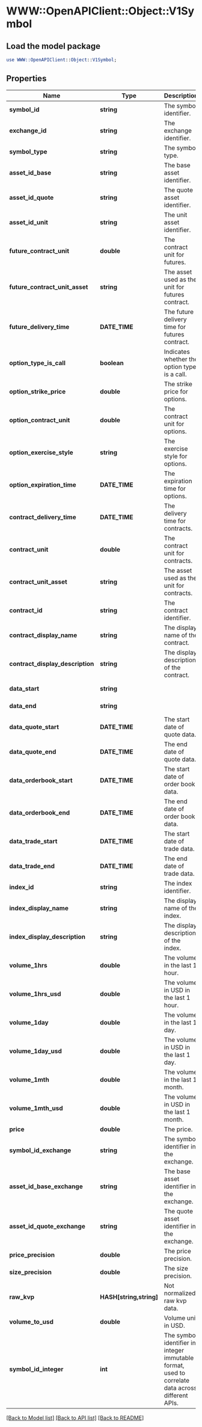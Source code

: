 # WWW::OpenAPIClient::Object::V1Symbol

## Load the model package
```perl
use WWW::OpenAPIClient::Object::V1Symbol;
```

## Properties
Name | Type | Description | Notes
------------ | ------------- | ------------- | -------------
**symbol_id** | **string** | The symbol identifier. | [optional] 
**exchange_id** | **string** | The exchange identifier. | [optional] 
**symbol_type** | **string** | The symbol type. | [optional] 
**asset_id_base** | **string** | The base asset identifier. | [optional] 
**asset_id_quote** | **string** | The quote asset identifier. | [optional] 
**asset_id_unit** | **string** | The unit asset identifier. | [optional] 
**future_contract_unit** | **double** | The contract unit for futures. | [optional] 
**future_contract_unit_asset** | **string** | The asset used as the unit for futures contract. | [optional] 
**future_delivery_time** | **DATE_TIME** | The future delivery time for futures contract. | [optional] 
**option_type_is_call** | **boolean** | Indicates whether the option type is a call. | [optional] 
**option_strike_price** | **double** | The strike price for options. | [optional] 
**option_contract_unit** | **double** | The contract unit for options. | [optional] 
**option_exercise_style** | **string** | The exercise style for options. | [optional] 
**option_expiration_time** | **DATE_TIME** | The expiration time for options. | [optional] 
**contract_delivery_time** | **DATE_TIME** | The delivery time for contracts. | [optional] 
**contract_unit** | **double** | The contract unit for contracts. | [optional] 
**contract_unit_asset** | **string** | The asset used as the unit for contracts. | [optional] 
**contract_id** | **string** | The contract identifier. | [optional] 
**contract_display_name** | **string** | The display name of the contract. | [optional] 
**contract_display_description** | **string** | The display description of the contract. | [optional] 
**data_start** | **string** |  | [optional] [readonly] 
**data_end** | **string** |  | [optional] [readonly] 
**data_quote_start** | **DATE_TIME** | The start date of quote data. | [optional] 
**data_quote_end** | **DATE_TIME** | The end date of quote data. | [optional] 
**data_orderbook_start** | **DATE_TIME** | The start date of order book data. | [optional] 
**data_orderbook_end** | **DATE_TIME** | The end date of order book data. | [optional] 
**data_trade_start** | **DATE_TIME** | The start date of trade data. | [optional] 
**data_trade_end** | **DATE_TIME** | The end date of trade data. | [optional] 
**index_id** | **string** | The index identifier. | [optional] 
**index_display_name** | **string** | The display name of the index. | [optional] 
**index_display_description** | **string** | The display description of the index. | [optional] 
**volume_1hrs** | **double** | The volume in the last 1 hour. | [optional] 
**volume_1hrs_usd** | **double** | The volume in USD in the last 1 hour. | [optional] 
**volume_1day** | **double** | The volume in the last 1 day. | [optional] 
**volume_1day_usd** | **double** | The volume in USD in the last 1 day. | [optional] 
**volume_1mth** | **double** | The volume in the last 1 month. | [optional] 
**volume_1mth_usd** | **double** | The volume in USD in the last 1 month. | [optional] 
**price** | **double** | The price. | [optional] 
**symbol_id_exchange** | **string** | The symbol identifier in the exchange. | [optional] 
**asset_id_base_exchange** | **string** | The base asset identifier in the exchange. | [optional] 
**asset_id_quote_exchange** | **string** | The quote asset identifier in the exchange. | [optional] 
**price_precision** | **double** | The price precision. | [optional] 
**size_precision** | **double** | The size precision. | [optional] 
**raw_kvp** | **HASH[string,string]** | Not normalized raw kvp data. | [optional] 
**volume_to_usd** | **double** | Volume unit in USD. | [optional] 
**symbol_id_integer** | **int** | The symbol identifier in integer immutable format, used to correlate data across different APIs. | [optional] [readonly] 

[[Back to Model list]](../README.md#documentation-for-models) [[Back to API list]](../README.md#documentation-for-api-endpoints) [[Back to README]](../README.md)


